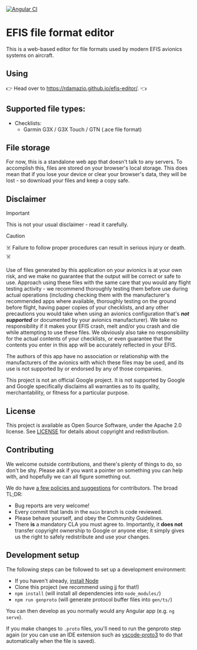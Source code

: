 [![Angular CI](https://github.com/rdamazio/efis-editor/actions/workflows/angular-ci.yml/badge.svg)](https://github.com/rdamazio/efis-editor/actions/workflows/angular-ci.yml)

# EFIS file format editor

This is a web-based editor for file formats used by modern EFIS avionics systems on aircraft.

## Using

:point_right:	 Head over to https://rdamazio.github.io/efis-editor/. :point_left:

## Supported file types:

* Checklists:
  * Garmin G3X / G3X Touch / GTN (.ace file format)

## File storage

For now, this is a standalone web app that doesn't talk to any servers. To accomplish this, files are
stored on your browser's local storage. This does mean that if you lose your device or clear your
browser's data, they will be lost - so download your files and keep a copy safe.

## Disclaimer

> [!IMPORTANT]
> This is not your usual disclaimer - read it carefully.

> [!CAUTION]
> :skull_and_crossbones: Failure to follow proper procedures can result in serious
> injury or death. :skull_and_crossbones:

Use of files generated by this application on your avionics is at your own risk,
and we make no guarantee that the output will be correct or safe to use. Approach
using these files with the same care that you would any flight testing activity -
we recommend thoroughly testing them before use during actual operations (including
checking them with the manufacturer's recommended apps where available, thoroughly
testing on the ground before flight, having paper copies of your checklists, and any
other precautions you would take when using an avionics configuration that's ***not
supported*** or documented by your avionics manufacturer). We take no responsibility if
it makes your EFIS crash, melt and/or you crash and die while attempting to use
these files. We obviously also take no responsibility for the actual contents of your
checklists, or even guarantee that the contents you enter in this app will
be accurately reflected in your EFIS.

The authors of this app have no association or relationship with the manufacturers
of the avionics with which these files may be used, and its use is not supported by
or endorsed by any of those companies.

This project is not an official Google project. It is not supported by
Google and Google specifically disclaims all warranties as to its quality,
merchantability, or fitness for a particular purpose.

## License

This project is available as Open Source Software, under the Apache 2.0 license.
See [LICENSE](./LICENSE) for details about copyright and redistribution.

## Contributing

We welcome outside contributions, and there's plenty of things to do, so
don't be shy. Please ask if you want a pointer on something you can help with,
and hopefully we can all figure something out.

We do have [a few policies and
suggestions](https://github.com/rdamazio/efis-editor/blob/main/docs/contributing.md)
for contributors. The broad TL;DR:

- Bug reports are very welcome!
- Every commit that lands in the `main` branch is code reviewed.
- Please behave yourself, and obey the Community Guidelines.
- There **is** a mandatory CLA you must agree to. Importantly, it **does not**
  transfer copyright ownership to Google or anyone else; it simply gives us the
  right to safely redistribute and use your changes.

## Development setup

The following steps can be followed to set up a development environment:

* If you haven't already, [install Node](https://nodejs.org/en/learn/getting-started/how-to-install-nodejs)
* Clone this project (we recommend using [jj](http://github.com/martinvonz/jj) for that!)
* `npm install` (will install all dependencies into `node_modules/`)
* `npm run genproto` (will generate protocol buffer files into `gen/ts/`)

You can then develop as you normally would any Angular app (e.g. `ng serve`).

If you make changes to `.proto` files, you'll need to run the genproto step again
(or you can use an IDE extension such as [vscode-proto3](https://github.com/zxh0/vscode-proto3) to
do that automatically when the file is saved).
